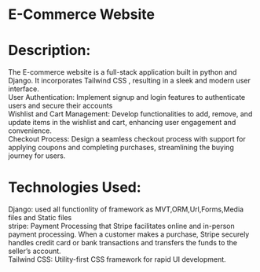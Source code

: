# E-Commerce Website
# Description:
The E-commerce website is a full-stack application built in python and Django. It incorporates Tailwind CSS , resulting in a sleek and modern user interface.\
User Authentication: Implement signup and login features to authenticate users and secure their accounts\
Wishlist and Cart Management: Develop functionalities to add, remove, and update items in the wishlist and cart, enhancing user engagement and convenience.\
Checkout Process: Design a seamless checkout process with support for applying coupons and completing purchases, streamlining the buying journey for users.

# Technologies Used:
Django: used all functionlity of framework as MVT,ORM,Url,Forms,Media files and Static files\
stripe: Payment Processing that Stripe facilitates online and in-person payment processing. When a customer makes a purchase, 
Stripe securely handles credit card or bank transactions and transfers the funds to the seller’s account.\
Tailwind CSS: Utility-first CSS framework for rapid UI development.

